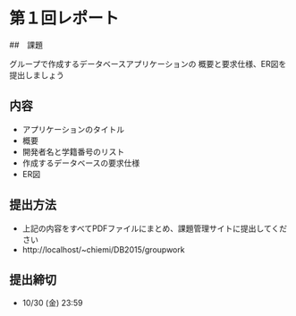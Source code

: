 第１回レポート
=======

##　課題

グループで作成するデータベースアプリケーションの
概要と要求仕様、ER図を提出しましょう

## 内容

* アプリケーションのタイトル
* 概要
* 開発者名と学籍番号のリスト
* 作成するデータベースの要求仕様
* ER図

## 提出方法

* 上記の内容をすべてPDFファイルにまとめ、課題管理サイトに提出してください
 * http://localhost/~chiemi/DB2015/groupwork

## 提出締切
* 10/30 (金) 23:59
